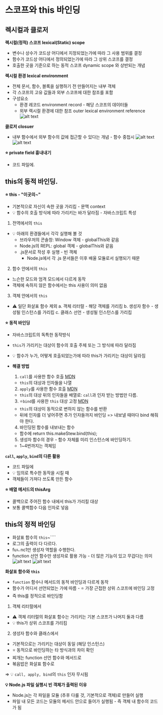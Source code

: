 # 스코프와 this 바인딩

## 렉시컬과 클로저

**렉시컬(정적) 스코프 lexical(Static) scope**
- 변수나 상수가 코드상 어디에서 지정되었는가에 따라 그 사용 범위를 결정
- 함수가 코드상 어디에서 정의되었는가에 따라 그 상위 스코프를 결정
- 호출한 곳을 기준으로 하는 동적 스코프 dynamic scope 와 상반되는 개념

**렉시컬 환경 lexical environment**
- 전체 문서, 함수, 블록을 실행하기 전 만들어지는 내부 객체
- 각 스코프의 고유 값들과 외부 스코프에 대한 참조를 포함
- 구성요소
  - 환경 레코드 environment record - 해당 스코프의 데이터들
  - 외부 렉시컬 환경에 대한 참조 outer lexical environment reference
![alt text](./img/image.png)


**클로저 closuer**
- 내부 함수에서 외부 함수의 값에 접근할 수 있다는 개념 - 함수 중첩시
![alt text](./img/image-1.png)
![alt text](./img/image-2.png)

**⭐️ private field 흉내내기**
- 코드 파일에.


## this의 동적 바인딩. 
**⭐️ this - "이곳의~"**
- 기본적으로 자신이 속한 곳을 가리킴 - 문맥 context
- 💡 함수의 호출 방식에 따라 가리키는 바가 달라짐 - 자바스크립트 특성

1. 전역에서의 `this`
- 💡 아래의 환경들에서 각각 실행해 볼 것
  - 브라우저의 콘솔창: Window 객체 - globalThis와 같음
  - Node.js의 REPL: global 객체 - globalThis와 같음
  - .js문서로 작성 후 실행 - 빈 객체
    - Node.js에서 각 .js 문서들은 이후 배울 모듈로서 실행되기 때문

2. 함수 안에서의 `this`
- 느슨한 모드와 엄격 모드에서 다르게 동작
- 객체에 속하지 않은 함수에서는 this 사용이 의미 없음

3. 객체 안에서의 `this`
- ⚠️ 일단 화살표 함수 제외
  a. 객체 리터럴 - 해당 객체를 가리킴
  b. 생성자 함수 - 생성될 인스턴스를 가리킴
  c. 클래스 선언 - 생성될 인스턴스를 가리킴


**⭐ 동적 바인딩**
- 자바스크립트의 독특한 동작방식
- `this`가 가리키는 대상이 함수의 호출 주체 또는 그 방식에 따라 달라짐
- 💡 함수가 누가, 어떻게 호출되었는가에 따라 this가 가리키는 대상이 달라짐

- **해결 방법**
  1. `call`를 사용한 함수 호출 
    [MDN](https://developer.mozilla.org/ko/docs/Web/JavaScript/Reference/Global_Objects/Function/call)
    - `this`의 대상과 인자들을 나열 
  
  2. `apply`를 사용한 함수 호출
    [MDN](https://developer.mozilla.org/ko/docs/Web/JavaScript/Reference/Global_Objects/Function/apply)
    - `this`의 대상 뒤의 인자들을 배열로: `call`과 인자 받는 방법만 다름.
  
  3. ⭐`bind`를 사용한 `this` 대상 고정
    [MDN](https://developer.mozilla.org/ko/docs/Web/JavaScript/Reference/Global_Objects/Function/bind)
    - `this`의 대상이 동적으로 변하지 않는 함수를 반환
    - 뒤에 인자를 더 넣어주면 추가 인자들까지 바인딩
    => 내보낼 때마다 bind 해줘야 한다.

  4. 바인딩된 함수를 내보내는 함수
    - 함수에 return this.makeStew.bind(this);

  5. 생성자 함수의 경우 - 함수 자체를 미리 인스턴스에 바인딩하기. 
    - 1~4번까지는 객체임 

**`call`, `apply`, `bind`의 다른 활용**
- 코드 파일에 
- 💡 임의로 특수한 동작을 시킬 때
- 객체들이 가져다 쓰도록 만든 함수

**⭐ 배열 메서드의 thisArg**
- 콜백으로 주어진 함수 내에서 this가 가리킬 대상
- 보통 콜백함수 다음 인자로 넣음

## this의 정적 바인딩 
- 화살표 함수의 `this`~````
- 로그의 출력이 다 다르다. 
- fuㄴnc1만 생성자 역할을 수행한다. 
 -  function 선언 함수만 생성자로 활용 가능 - 더 많은 기능이 있고 무겁다는 의미
![alt text](./img/image-3.png)
![alt text](./img/image-4.png)


**화살표 함수와 `this`**
- `function` 함수나 메서드의 동적 바인딩과 다르게 동작
- 함수가 어디서 선언되었는 가에 따름 - ⭐️ 가장 근접한 상위 스코프에 바인딩 고정
- 즉 this를 정적으로 바인딩함

1. 객체 리터럴에서
  - ⚠️ 객체 리터럴의 화살표 함수는 가리키는 기본 스코프가 나머지 둘과 다름
  - 💡 this가 상위 스코프를 가리킴

2. 생성자 함수와 클래스에서
  - 기본적으로는 가리키는 대상이 동일 (해당 인스턴스)
  - ⭐ 동적으로 바인딩하는 타 방식과의 차이 확인
  - 찌개는 function 선언 함수와 메서드로
  - 볶음밥은 화살표 함수로

=> 💡 `call, apply, bind`의 `this` 인자 무시됨

**💡 Node.js 파일 실행시 빈 객체가 출력된 이유**
- Node.js는 각 파일을 모듈 (추후 다룰 것, 기본적으로 객체)로 만들어 실행
- 파일 내 모든 코드는 모듈의 메서드 안으로 들어가 실행됨 - 즉 객체 내 함수의 코드가 됨


